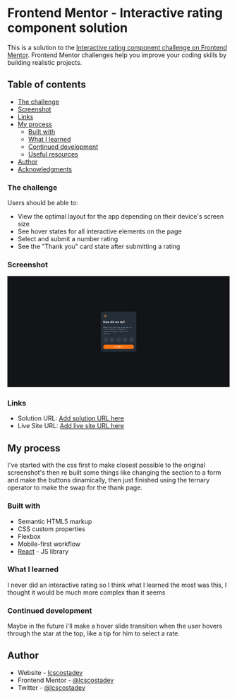 # Frontend Mentor - Interactive rating component solution

This is a solution to the [Interactive rating component challenge on Frontend Mentor](https://www.frontendmentor.io/challenges/interactive-rating-component-koxpeBUmI). Frontend Mentor challenges help you improve your coding skills by building realistic projects. 

## Table of contents

  - [The challenge](#the-challenge)
  - [Screenshot](#screenshot)
  - [Links](#links)
- [My process](#my-process)
  - [Built with](#built-with)
  - [What I learned](#what-i-learned)
  - [Continued development](#continued-development)
  - [Useful resources](#useful-resources)
- [Author](#author)
- [Acknowledgments](#acknowledgments)


### The challenge

Users should be able to:

- View the optimal layout for the app depending on their device's screen size
- See hover states for all interactive elements on the page
- Select and submit a number rating
- See the "Thank you" card state after submitting a rating

### Screenshot

![](./src/assets/fullpage-interactive-rating-screenshot.png)


### Links

- Solution URL: [Add solution URL here](https://github.com/lcscostadev/frontendmentor-challenges/tree/main/Newbie/Interactive%20rating%20component/interactive%20rating)
- Live Site URL: [Add live site URL here](https://your-live-site-url.com)

## My process
I've started with the css first to make closest possible to the original screenshot's then re built some things like changing the section to a form and make the buttons dinamically, then just finished using the ternary operator to make the swap for the thank page.

### Built with

- Semantic HTML5 markup
- CSS custom properties
- Flexbox
- Mobile-first workflow
- [React](https://reactjs.org/) - JS library


### What I learned

I never did an interactive rating so I think what I learned the most was this, I thought it would be much more complex than it seems


### Continued development

Maybe in the future i'll make a hover slide transition when the user hovers through the star at the top, like a tip for him to select a rate.


## Author

- Website - [lcscostadev](https://lcscostadev.github.io/lucas-costa-portfolio/)
- Frontend Mentor - [@lcscostadev](hhttps://www.frontendmentor.io/profile/lcscostadev)
- Twitter - [@lcscostadev](https://www.twitter.com/lcscostadev)
